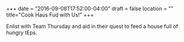 +++
date = "2016-09-08T17:52:00-04:00"
draft = false
location = ""
title="Cook Haus Fud with Us!"
+++

Enlist with Team Thursday and aid in their quest to feed a house full of hungry tEps.
